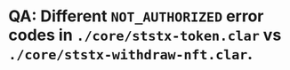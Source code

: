 # QA: Different `NOT_AUTHORIZED` error codes in `./core/ststx-token.clar` vs `./core/ststx-withdraw-nft.clar`.